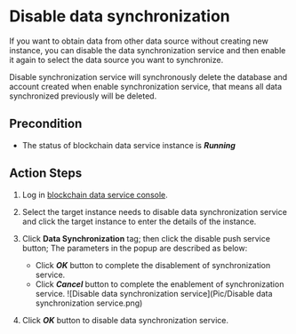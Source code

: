 # Disable data synchronization
If you want to obtain data from other data source without creating new instance, you can disable the data synchronization service and then enable it again to select the data source you want to synchronize.

Disable synchronization service will synchronously delete the database and account created when enable synchronization service, that means all data synchronized previously will be deleted.

## Precondition
* The status of blockchain data service instance is ***Running***

## Action Steps
1. Log in [blockchain data service console](https://bds-console.jdcloud.com/block/list). 
2. Select the target instance needs to disable data synchronization service and click the target instance to enter the details of the instance.
3. Click **Data Synchronization** tag; then click the disable push service button; The parameters in the popup are described as below:
    * Click ***OK*** button to complete the disablement of synchronization service.
    * Click ***Cancel*** button to complete the enablement of synchronization service.
    ![Disable data synchronization service](Pic/Disable data synchronization service.png)

4. Click ***OK*** button to disable data synchronization service.

